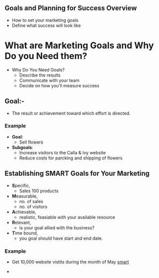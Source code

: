 ## Goals and Planning for Success Overview

- How to set your marketing goals
- Define what success will look like

# What are Marketing Goals and Why Do you Need them?

- Why Do You Need Goals?
  - Describe the results
  - Communicate with your team
  - Decide on how you'll measure success

## Goal:-

- The result or achievement toward which effort is directed.

### Example

- **Goal**:
  - Sell flowers
- **Subgoals**:
  - Increase visitors to the Calla & Ivy website
  - Reduce costs for parcking and shipping of flowers

## Establishing SMART Goals for Your Marketing

- **S**pecific,
  - Sales 100 products
- **M**easurable,
  - no. of sales
  - no. of visitors
- **A**chievable,
  - realistic, feasiable with your available resource
- **R**elevant,
  - is your goal allied with the business?
- **T**ime bound,
  - you goal should have start and end date.

### Example

- Get 10,000 website vistits during the month of May
  [smart](smart.png)

-
